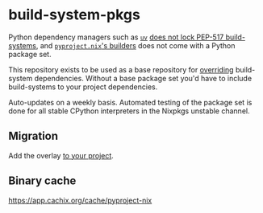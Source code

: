 # build-system-pkgs

Python dependency managers such as [`uv`](https://docs.astral.sh/uv/) [does not lock PEP-517 build-systems](https://github.com/astral-sh/uv/issues/5190), and [`pyproject.nix`'s builders](https://nix-community.github.io/pyproject.nix/build.html) does not come with a Python package set.

This repository exists to be used as a base repository for [overriding](https://nix-community.github.io/pyproject.nix/builders/overriding.html) build-system dependencies.
Without a base package set you'd have to include build-systems to your project dependencies.

Auto-updates on a weekly basis. Automated testing of the package set is done for all stable CPython interpreters in the Nixpkgs unstable channel.

## Migration

Add the overlay [to your project](https://github.com/pyproject-nix/uv2nix/pull/63/commits/f2f4d5661658de3efecf99f4249c8d2c308b6aff).

## Binary cache

https://app.cachix.org/cache/pyproject-nix
